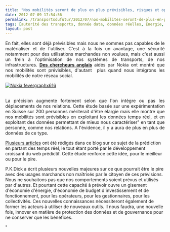 ```yaml
---
title: "Nos mobilités seront de plus en plus prévisibles, risques et opportunités"
date: 2012-07-09 17:54:56
permalink: /transportsdufutur/2012/07/nos-mobilites-seront-de-plus-en-plus-previsibles-risques-et-opportunites.html
tags: [autorité des transports, donnée data, données réelles, Energie, gouvernance, Infrastructure, innovation]
layout: post
---
```


<p style="text-align: justify">En fait, elles sont déjà prévisibles mais nous ne sommes pas capables de le matérialiser et de l'utiliser. C'est à la fois un avantage, une sécurité notamment pour des utilisations marchandes non voulues, mais c'est aussi un frein à l'optimisation de nos systèmes de transports, de nos infrastructures. <a href="http://www.technologyreview.com/news/428441/a-phone-that-knows-where-youre-going/" target="_blank"><strong>Des chercheurs anglais</strong></a> aidés par Nokia ont montré que nos mobilités sont prévisibles, d'autant  plus quand nous intégrons les mobilités de notre réseau social. </p>  <!--more-->   <p style="text-align: justify"><a class="asset-img-link" href="https://gabrielplassat.github.io/transportsdufutur/wp-content/uploads/sites/6/old/6a0120a66d2ad4970b016768520532970b-pi.jpg"><img alt="Nokia.fevergraphx616" class="asset  asset-image at-xid-6a0120a66d2ad4970b016768520532970b" src="/wp-content/uploads/sites/6/old/6a0120a66d2ad4970b016768520532970b-500wi.jpg" style="margin-left: auto;margin-right: auto" title="Nokia.fevergraphx616" /></a><br /><br /></p> <p style="text-align: justify">La précision augmente fortement selon que l'on intègre ou pas les déplacements de nos relations. Cette étude basée sur une expérimentation en Suisse sur 200 personnes mériterait d'être élargie mais elle montre que nos mobilités sont prévisibles en exploitant les données temps réel, et en exploitant des données permettant de mieux nous caractériser" en tant que personne, comme nos relations. A l'évidence, il y a aura de plus en plus de données de ce type.</p> <p style=""text-align: justify""><a href="https://gabrielplassat.github.io/transportsdufutur/2011/09/nous-entrons-dans-lage-de-la-connaissance-des-mobilites.html"" target=""_blank"">Plusieurs articles</a> ont été rédigés dans ce blog sur ce sujet de la prédiction en partant des temps réel, le tout étant porté par le développement croissant du web prédictif. Cette étude renforce cette idée, pour le meilleur ou pour le pire.</p> <p style=""text-align: justify"">P.K.Dick a écrit plusieurs nouvelles majeures sur ce que pourrait être le pire avec des usages marchands non maîtrisés par le citoyen de ces prévisions. Nous ne souhaitons pas que nos comportements soient prévus et utilisés par d'autres. Et pourtant cette capacité à prévoir ouvre un gisement d'économie d'énergie, d'économie de budget d'investissement et de fonctionnement, pour les opérateurs, pour les gestionnaires, pour les collectivités. Ces nouvelles connaissances nécessiteront également de former les acteurs à utiliser de nouveaux outils. Il nous faudra, une nouvelle fois, innover en matière de protection des données et de gouvernance pour ne conserver que les bénéfices.</p>"
